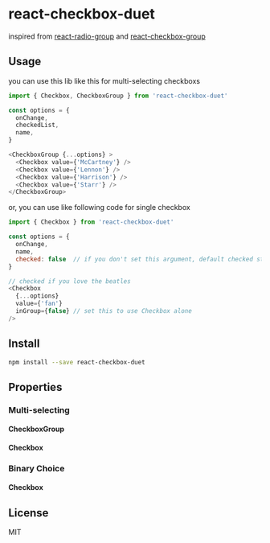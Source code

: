 # react-checkbox-duet

inspired from [react-radio-group](https://github.com/chenglou/react-radio-group) and [react-checkbox-group](https://github.com/ziad-saab/react-checkbox-group)

## Usage
you can use this lib like this for multi-selecting checkboxs

```javascript
import { Checkbox, CheckboxGroup } from 'react-checkbox-duet'

const options = {
  onChange,
  checkedList,
  name,
}

<CheckboxGroup {...options} >
  <Checkbox value={'McCartney'} />
  <Checkbox value={'Lennon'} />
  <Checkbox value={'Harrison'} />
  <Checkbox value={'Starr'} />
</CheckboxGroup>
```

or, you can use like following code for single checkbox

```javascript
import { Checkbox } from 'react-checkbox-duet'

const options = {
  onChange,
  name,
  checked: false  // if you don't set this argument, default checked state is false
}

// checked if you love the beatles
<Checkbox
  {...options}
  value={'fan'}
  inGroup={false} // set this to use Checkbox alone
/>  
```

## Install

```sh
npm install --save react-checkbox-duet
```

## Properties
### Multi-selecting
#### CheckboxGroup
#### Checkbox

### Binary Choice
#### Checkbox

## License
MIT
